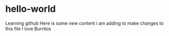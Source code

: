 # hello-world
Learning github
Here is some new content i am adding to make changes to this file 
I love Burritos

